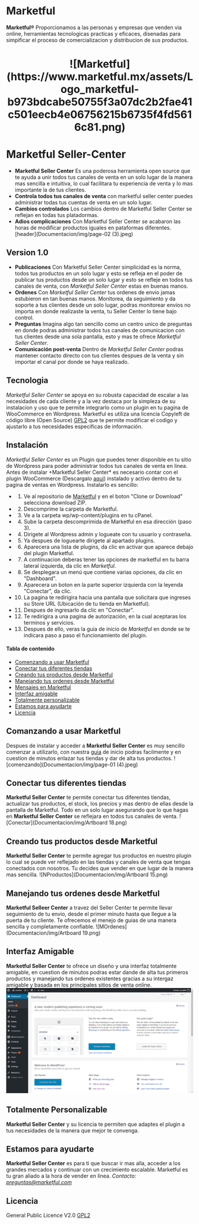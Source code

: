 # Marketful 
**Marketful®** Proporcionamos a las personas y empresas que venden via online, herramientas tecnologicas practicas y eficaces, disenadas para simpificar el proceso de comercializacion y distribucion de sus productos.

<h1 align="center"> ![Marketful](https://www.marketful.mx/assets/Logo_marketful-b973bdcabe50755f3a07dc2b2fae41c501eecb4e06756215b6735f4fd5616c81.png)</h1>

# Marketful Seller-Center

- **Marketful Seller Center** Es una poderosa herramienta open source que te ayuda a unir todos tus canales de venta en un solo lugar de la manera mas sencilla e intuitiva, lo cual facilitara tu experiencia de venta y lo mas importante la de tus clientes.
- **Controla todos tus canales de venta** con marketful seller center puedes administrar todas tus cuentas de venta en un solo lugar.
- **Cambios controlados** Los cambios dentro de Marketful Seller Center se reflejan en todas tus platadormas.
- **Adios complicaciones** Con Marketful Seller Center se acabaron las horas de modificar productos iguales en pataformas diferentes.
[header](Documentacion/img/page-02 (3).jpeg)

## Version 1.0
- **Publicaciones** Con Marketful Seller Center simplicidad es la norma, todos tus productos en un solo lugar y esto se refleja en el poder de publicar tus productos desde un solo lugar y esto se refleje en todos tus canales de venta, con *Marketful Seller Center* estas en buenas manos.
- **Ordenes** Con *Marketful Seller Center* tus ordenes de envio jamas estubieron en tan buenas manos. Monitorea, da seguimiento y da soporte a tus clientes desde un solo lugar, podras monitorear envios no importa en donde realizaste la venta, tu Seller Center lo tiene bajo control.
- **Preguntas** Imagina algo tan sencillo como un centro unico de preguntas en donde podras administrar todos tus canales de comunicacion con tus clientes desde una sola pantalla, esto y mas te ofrece *Marketful Seller Center*.
- **Comunicación post-venta** Dentro de *Marketful Seller Center* podras mantener contacto directo con tus clientes despues de la venta y sin importar el canal por donde se haya realizado.
## Tecnologia
*Marketful Seller Center* se apoya en su robusta capacidad de escalar a las necesidades de cada cliente y a la vez destaca por la simpleza de su instalacion y uso que te permite integrarlo como un plugin en tu pagina de WooCommerce en Wordpress.
Marketful es utiliza una licencia Copyleft de código libre (Open Source) [GPL2](LICENSE.txt) que te permite modificar el codigo y ajustarlo a tus necesidades especificas de información.

## Instalación
*Marketful Seller Center* es un Plugin que puedes tener disponible en tu sitio de Wordpress para poder administrar todos tus canales de venta en linea. Antes de instalar +Marketful Seller Center* es necesario contar con el plugin WooCommerce (Descargalo [aqui](https://public-api.wordpress.com/oauth2/authorize?response_type=code&client_id=50916&state=dfd6f41a8dfe38a4dfef4069580df166&redirect_uri=https%3A%2F%2Fwoocommerce.com%2Fwc-api%2Fwpcom-signin%3Fnext%3Dmy-dashboard&blog_id=0&wpcom_connect=1&new-user=1)) instalado y activo dentro de tu pagina de ventas en Wordpress. 
Instalarlo es sencillo:
+ 1. Ve al repositorio de [Marketful](https://github.com/Skepsis-Consulting/wcplugin) y en el boton "Clone or Download" selecciona download ZIP.
+ 2. Descomprime la carpeta de Marketful.
+ 3. Ve a la carpeta wp/wp-content/plugins en tu cPanel.
+ 4. Sube la carpeta descomprimida de Marketful en esa dirección (paso 3).
+ 4. Dirigete al Wordpress admin y logueate con tu usuario y contraseña.
+ 5. Ya despues de loguearte dirigete al apartado plugins.
+ 6. Aparecera una lista de plugins, da clic en activar que aparece debajo del plugin Marketful.
+ 7. A continuacion deberas tener las opciones de marketful en tu barra lateral izquierda, da clic en *Marketful*.
+ 8. Se desplegara un menú que contiene varias opciones, da clic en "Dashboard".
+ 9. Aparecera un boton en la parte superior izquierda con la leyenda "Conectar", da clic.
+ 10. La pagina te redirigira hacia una pantalla que solicitara que ingreses su Store URL (Ubicación de tu tienda en Marketful).
+ 11. Despues de ingresarlo da clic en "Conectar".
+ 12. Te redirigira a una pagina de autorización, en la cual aceptaras los terminos y servicios.
+ 13. Despues de ello, veras la guia de inicio de *Marketful* en donde se te indicara paso a paso el funcionamiento del plugin.

#### Tabla de contenido
- [Comenzando a usar Marketful](#comenzando-a-usar-marketful)
- [Conectar tus diferentes tiendas](#conectando-tus-diferentes-tiendas)
- [Creando tus productos desde Marketful](#creando-tus-productos-dedsde-marketful)
- [Manejando tus ordenes desde Marketful](#manejando-tus-ordenes-desde-marketful)
- [Mensajes en Marketful](#mensajes-en-marketful)
- [Interfaz amigable](#interfaz-amigable)
- [Totalmente personalizable](#totalmente-personalizable)
- [Estamos para ayudarte](#estamos-para-ayudarte)
- [Licencia](#licencia)

## Comanzando a usar Marketful
Despues de instalar y acceder a **Marketful Seller Center** es muy sencillo comenzar a utilizarlo, con nuestra [guia](Documentacion/iniciando.md) de inicio podras facilmente y en cuestion de minutos enlazar tus tiendas y dar de alta tus productos.
![comenzando](Documentacion/img/page-01 (4).jpeg)

## Conectar tus diferentes tiendas
**Marketful Seller Center** te permite conectar tus diferentes tiendas, actualizar tus productos, el stock, los precios y mas dentro de ellas desde la pantalla de Marketful. Todo en un solo lugar asegurando que lo que hagas en **Marketful Seller Center** se reflejara en todos tus canales de venta.
![Conectar](Documentacion/img/Artboard 18.png)

## Creando tus productos desde Marketful
**Marketful Seller Center** te permite agregar tus productos en nuestro plugin lo cual se puede ver reflejado en las tiendas y canales de venta que tengas conectados con nosotros. Tu decides que vender en que lugar de la manera mas sencilla.
![NProductos](Documentacion/img/Artboard 15.png)

## Manejando tus ordenes desde Marketful
**Marketful Selleer Center** a travez del Seller Center te permite llevar seguimiento de tu envio, desde el primer minuto hasta que llegue a la puerta de tu cliente. Te ofrecemos el menejo de guias de una manera sencilla y completamente confiable.
![MOrdenes](Documentacion/img/Artboard 19.png)

## Interfaz Amigable
**Marketful Seller Center** te ofrece un diseño y una interfaz totalmente amigable, en cuestion de minutos podras estar dande de alta tus primeros productos y manejando tus ordenes existentes gracias a su intergaz amigable y basada en los principales sitios de venta online.
![Marketful](Documentacion/img/screen.gif)

## Totalmente Personalizable
**Marketful Seller Center** y su licencia te permiten que adaptes el plugin a tus necesidades de la manera que mejor te convenga.

## Estamos para ayudarte
**Marketful Seller Center** es para ti que buscar ir mas alla, acceder a los grandes mercados y continuar con un crecimiento  escalable. Marketful es tu gran aliado a la hora de vender en linea.
*Contacto: preguntas@marketful.com*

## Licencia
General Public Licence V2.0 [GPL2](LICENSE.txt)